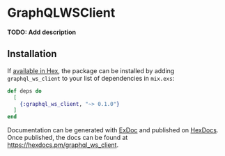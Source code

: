 # GraphQLWSClient

**TODO: Add description**

## Installation

If [available in Hex](https://hex.pm/docs/publish), the package can be installed
by adding `graphql_ws_client` to your list of dependencies in `mix.exs`:

```elixir
def deps do
  [
    {:graphql_ws_client, "~> 0.1.0"}
  ]
end
```

Documentation can be generated with [ExDoc](https://github.com/elixir-lang/ex_doc)
and published on [HexDocs](https://hexdocs.pm). Once published, the docs can
be found at <https://hexdocs.pm/graphql_ws_client>.

